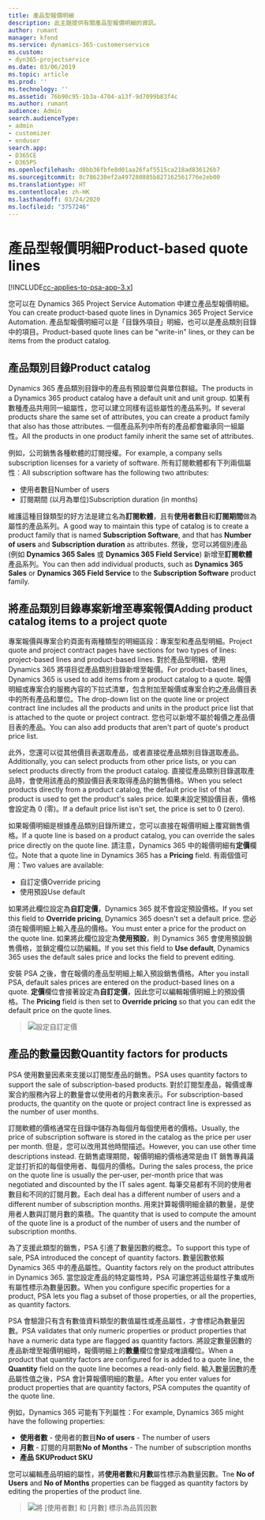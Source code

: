 ```yaml
---
title: 產品型報價明細
description: 此主題提供有關產品型報價明細的資訊。
author: rumant
manager: kfend
ms.service: dynamics-365-customerservice
ms.custom:
- dyn365-projectservice
ms.date: 03/06/2019
ms.topic: article
ms.prod: ''
ms.technology: ''
ms.assetid: 76b90c95-1b3a-4704-a13f-9d7099b83f4c
ms.author: rumant
audience: Admin
search.audienceType:
- admin
- customizer
- enduser
search.app:
- D365CE
- D365PS
ms.openlocfilehash: d8bb36fbfe8d01aa26faf5515ca218ad836126b7
ms.sourcegitcommit: 8c786230ef2a497280885b827162561776e2eb00
ms.translationtype: HT
ms.contentlocale: zh-HK
ms.lasthandoff: 03/24/2020
ms.locfileid: "3757246"
---
```

# <a name="product-based-quote-lines"></a><span data-ttu-id="58e77-103">產品型報價明細</span><span class="sxs-lookup"><span data-stu-id="58e77-103">Product-based quote lines</span></span>

[!INCLUDE[cc-applies-to-psa-app-3.x](../includes/cc-applies-to-psa-app-3x.md)]


<span data-ttu-id="58e77-104">您可以在 Dynamics 365 Project Service Automation 中建立產品型報價明細。</span><span class="sxs-lookup"><span data-stu-id="58e77-104">You can create product-based quote lines in Dynamics 365 Project Service Automation.</span></span> <span data-ttu-id="58e77-105">產品型報價明細可以是「目錄外項目」明細，也可以是產品類別目錄中的項目。</span><span class="sxs-lookup"><span data-stu-id="58e77-105">Product-based quote lines can be "write-in" lines, or they can be items from the product catalog.</span></span>

## <a name="product-catalog"></a><span data-ttu-id="58e77-106">產品類別目錄</span><span class="sxs-lookup"><span data-stu-id="58e77-106">Product catalog</span></span>

<span data-ttu-id="58e77-107">Dynamics 365 產品類別目錄中的產品有預設單位與單位群組。</span><span class="sxs-lookup"><span data-stu-id="58e77-107">The products in a Dynamics 365 product catalog have a default unit and unit group.</span></span> <span data-ttu-id="58e77-108">如果有數種產品共用同一組屬性，您可以建立同樣有這些屬性的產品系列。</span><span class="sxs-lookup"><span data-stu-id="58e77-108">If several products share the same set of attributes, you can create a product family that also has those attributes.</span></span> <span data-ttu-id="58e77-109">一個產品系列中所有的產品都會繼承同一組屬性。</span><span class="sxs-lookup"><span data-stu-id="58e77-109">All the products in one product family inherit the same set of attributes.</span></span>

<span data-ttu-id="58e77-110">例如，公司銷售各種軟體的訂閱授權。</span><span class="sxs-lookup"><span data-stu-id="58e77-110">For example, a company sells subscription licenses for a variety of software.</span></span> <span data-ttu-id="58e77-111">所有訂閱軟體都有下列兩個屬性：</span><span class="sxs-lookup"><span data-stu-id="58e77-111">All subscription software has the following two attributes:</span></span>

- <span data-ttu-id="58e77-112">使用者數目</span><span class="sxs-lookup"><span data-stu-id="58e77-112">Number of users</span></span> 
- <span data-ttu-id="58e77-113">訂閱期間 (以月為單位)</span><span class="sxs-lookup"><span data-stu-id="58e77-113">Subscription duration (in months)</span></span>

<span data-ttu-id="58e77-114">維護這種目錄類型的好方法是建立名為**訂閱軟體**，且有**使用者數目**和**訂閱期間**做為屬性的產品系列。</span><span class="sxs-lookup"><span data-stu-id="58e77-114">A good way to maintain this type of catalog is to create a product family that is named **Subscription Software**, and that has **Number of users** and **Subscription duration** as attributes.</span></span> <span data-ttu-id="58e77-115">然後，您可以將個別產品 (例如 **Dynamics 365 Sales** 或 **Dynamics 365 Field Service**) 新增至**訂閱軟體**產品系列。</span><span class="sxs-lookup"><span data-stu-id="58e77-115">You can then add individual products, such as **Dynamics 365 Sales** or **Dynamics 365 Field Service** to the **Subscription Software** product family.</span></span>

## <a name="adding-product-catalog-items-to-a-project-quote"></a><span data-ttu-id="58e77-116">將產品類別目錄專案新增至專案報價</span><span class="sxs-lookup"><span data-stu-id="58e77-116">Adding product catalog items to a project quote</span></span>

<span data-ttu-id="58e77-117">專案報價與專案合約頁面有兩種類型的明細區段：專案型和產品型明細。</span><span class="sxs-lookup"><span data-stu-id="58e77-117">Project quote and project contract pages have sections for two types of lines: project-based lines and product-based lines.</span></span> <span data-ttu-id="58e77-118">對於產品型明細，使用 Dynamics 365 將項目從產品類別目錄新增至報價。</span><span class="sxs-lookup"><span data-stu-id="58e77-118">For product-based lines, Dynamics 365 is used to add items from a product catalog to a quote.</span></span> <span data-ttu-id="58e77-119">報價明細或專案合約服務內容的下拉式清單，包含附加至報價或專案合約之產品價目表中的所有產品和單位。</span><span class="sxs-lookup"><span data-stu-id="58e77-119">The drop-down list on the quote line or project contract line includes all the products and units in the product price list that is attached to the quote or project contract.</span></span> <span data-ttu-id="58e77-120">您也可以新增不屬於報價之產品價目表的產品。</span><span class="sxs-lookup"><span data-stu-id="58e77-120">You can also add products that aren't part of quote's product price list.</span></span>

<span data-ttu-id="58e77-121">此外，您還可以從其他價目表選取產品，或者直接從產品類別目錄選取產品。</span><span class="sxs-lookup"><span data-stu-id="58e77-121">Additionally, you can select products from other price lists, or you can select products directly from the product catalog.</span></span> <span data-ttu-id="58e77-122">直接從產品類別目錄選取產品時，會使用該產品的預設價目表來取得產品的銷售價格。</span><span class="sxs-lookup"><span data-stu-id="58e77-122">When you select products directly from a product catalog, the default price list of that product is used to get the product's sales price.</span></span> <span data-ttu-id="58e77-123">如果未設定預設價目表，價格會設定為 0 (零)。</span><span class="sxs-lookup"><span data-stu-id="58e77-123">If a default price list isn't set, the price is set to 0 (zero).</span></span>

<span data-ttu-id="58e77-124">如果報價明細是根據產品類別目錄所建立，您可以直接在報價明細上覆寫銷售價格。</span><span class="sxs-lookup"><span data-stu-id="58e77-124">If a quote line is based on a product catalog, you can override the sales price directly on the quote line.</span></span> <span data-ttu-id="58e77-125">請注意，Dynamics 365 中的報價明細有**定價**欄位。</span><span class="sxs-lookup"><span data-stu-id="58e77-125">Note that a quote line in Dynamics 365 has a **Pricing** field.</span></span> <span data-ttu-id="58e77-126">有兩個值可用：</span><span class="sxs-lookup"><span data-stu-id="58e77-126">Two values are available:</span></span>

- <span data-ttu-id="58e77-127">自訂定價</span><span class="sxs-lookup"><span data-stu-id="58e77-127">Override pricing</span></span>  
- <span data-ttu-id="58e77-128">使用預設</span><span class="sxs-lookup"><span data-stu-id="58e77-128">Use default</span></span>

<span data-ttu-id="58e77-129">如果將此欄位設定為**自訂定價**，Dynamics 365 就不會設定預設價格。</span><span class="sxs-lookup"><span data-stu-id="58e77-129">If you set this field to **Override pricing**, Dynamics 365 doesn't set a default price.</span></span> <span data-ttu-id="58e77-130">您必須在報價明細上輸入產品的價格。</span><span class="sxs-lookup"><span data-stu-id="58e77-130">You must enter a price for the product on the quote line.</span></span> <span data-ttu-id="58e77-131">如果將此欄位設定為**使用預設**，則 Dynamics 365 會使用預設銷售價格，並鎖定欄位以防編輯。</span><span class="sxs-lookup"><span data-stu-id="58e77-131">If you set this field to **Use default**, Dynamics 365 uses the default sales price and locks the field to prevent editing.</span></span>

<span data-ttu-id="58e77-132">安裝 PSA 之後，會在報價的產品型明細上輸入預設銷售價格。</span><span class="sxs-lookup"><span data-stu-id="58e77-132">After you install PSA, default sales prices are entered on the product-based lines on a quote.</span></span> <span data-ttu-id="58e77-133">**定價**欄位會接著設定為**自訂定價**，因此您可以編輯報價明細上的預設價格。</span><span class="sxs-lookup"><span data-stu-id="58e77-133">The **Pricing** field is then set to **Override pricing** so that you can edit the default price on the quote lines.</span></span>

> ![設定自訂定價](media/basic-guide-10.png)
 
## <a name="quantity-factors-for-products"></a><span data-ttu-id="58e77-135">產品的數量因數</span><span class="sxs-lookup"><span data-stu-id="58e77-135">Quantity factors for products</span></span>

<span data-ttu-id="58e77-136">PSA 使用數量因素來支援以訂閱型產品的銷售。</span><span class="sxs-lookup"><span data-stu-id="58e77-136">PSA uses quantity factors to support the sale of subscription-based products.</span></span> <span data-ttu-id="58e77-137">對於訂閱型產品，報價或專案合約服務內容上的數量會以使用者的月數來表示。</span><span class="sxs-lookup"><span data-stu-id="58e77-137">For subscription-based products, the quantity on the quote or project contract line is expressed as the number of user months.</span></span>

<span data-ttu-id="58e77-138">訂閱軟體的價格通常在目錄中儲存為每個月每個使用者的價格。</span><span class="sxs-lookup"><span data-stu-id="58e77-138">Usually, the price of subscription software is stored in the catalog as the price per user per month.</span></span> <span data-ttu-id="58e77-139">但是，您可以改用其他時間描述。</span><span class="sxs-lookup"><span data-stu-id="58e77-139">However, you can use other time descriptions instead.</span></span> <span data-ttu-id="58e77-140">在銷售處理期間，報價明細的價格通常是由 IT 銷售專員議定並打折扣的每個使用者、每個月的價格。</span><span class="sxs-lookup"><span data-stu-id="58e77-140">During the sales process, the price on the quote line is usually the per-user, per-month price that was negotiated and discounted by the IT sales agent.</span></span> <span data-ttu-id="58e77-141">每筆交易都有不同的使用者數目和不同的訂閱月數。</span><span class="sxs-lookup"><span data-stu-id="58e77-141">Each deal has a different number of users and a different number of subscription months.</span></span> <span data-ttu-id="58e77-142">用來計算報價明細金額的數量，是使用者人數與訂閱月數的乘積。</span><span class="sxs-lookup"><span data-stu-id="58e77-142">The quantity that is used to compute the amount of the quote line is a product of the number of users and the number of subscription months.</span></span>

<span data-ttu-id="58e77-143">為了支援此類型的銷售，PSA 引進了數量因數的概念。</span><span class="sxs-lookup"><span data-stu-id="58e77-143">To support this type of sale, PSA introduced the concept of quantity factors.</span></span> <span data-ttu-id="58e77-144">數量因數依賴 Dynamics 365 中的產品屬性。</span><span class="sxs-lookup"><span data-stu-id="58e77-144">Quantity factors rely on the product attributes in Dynamics 365.</span></span> <span data-ttu-id="58e77-145">當您設定產品的特定屬性時，PSA 可讓您將這些屬性子集或所有屬性標示為數量因數。</span><span class="sxs-lookup"><span data-stu-id="58e77-145">When you configure specific properties for a product, PSA lets you flag a subset of those properties, or all the properties, as quantity factors.</span></span>

<span data-ttu-id="58e77-146">PSA 會驗證只有含有數值資料類型的數值屬性或產品屬性，才會標記為數量因數。</span><span class="sxs-lookup"><span data-stu-id="58e77-146">PSA validates that only numeric properties or product properties that have a numeric data type are flagged as quantity factors.</span></span> <span data-ttu-id="58e77-147">將設定數量因數的產品新增至報價明細時，報價明細上的**數量**欄位會變成唯讀欄位。</span><span class="sxs-lookup"><span data-stu-id="58e77-147">When a product that quantity factors are configured for is added to a quote line, the **Quantity** field on the quote line becomes a read-only field.</span></span> <span data-ttu-id="58e77-148">輸入數量因數的產品屬性值之後，PSA 會計算報價明細的數量。</span><span class="sxs-lookup"><span data-stu-id="58e77-148">After you enter values for product properties that are quantity factors, PSA computes the quantity of the quote line.</span></span>

<span data-ttu-id="58e77-149">例如，Dynamics 365 可能有下列屬性：</span><span class="sxs-lookup"><span data-stu-id="58e77-149">For example, Dynamics 365 might have the following properties:</span></span> 

- <span data-ttu-id="58e77-150">**使用者數** - 使用者的數目</span><span class="sxs-lookup"><span data-stu-id="58e77-150">**No of users** - The number of users</span></span> 
- <span data-ttu-id="58e77-151">**月數** - 訂閱的月期數</span><span class="sxs-lookup"><span data-stu-id="58e77-151">**No of Months** - The number of subscription months</span></span>
- <span data-ttu-id="58e77-152">**產品 SKU**</span><span class="sxs-lookup"><span data-stu-id="58e77-152">**Product SKU**</span></span> 

<span data-ttu-id="58e77-153">您可以編輯產品明細的屬性，將**使用者數**和**月數**屬性標示為數量因數。</span><span class="sxs-lookup"><span data-stu-id="58e77-153">Tne **No of Users** and **No of Months** properties can be flagged as quantity factors by editing the properties of the product line.</span></span> 

> ![將 [使用者數] 和 [月數] 標示為品質因數](media/basic-guide-11.png)
 
